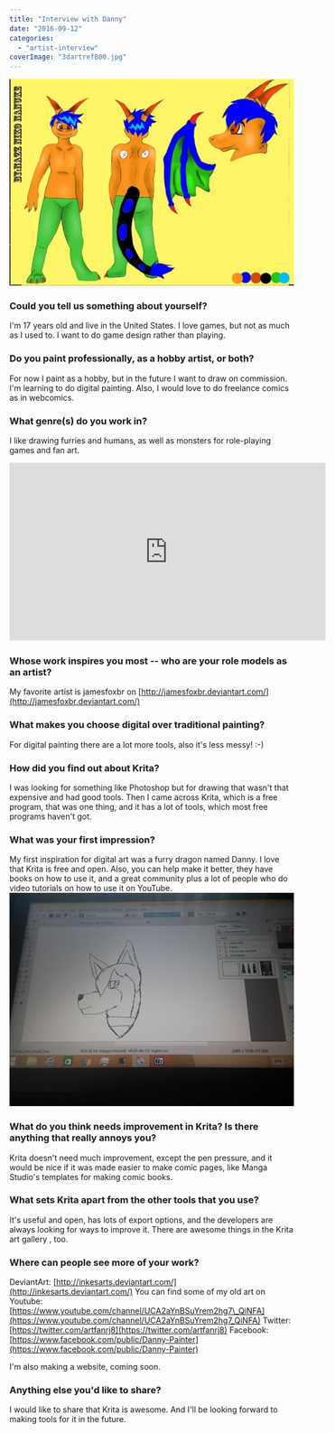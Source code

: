 ```yaml
---
title: "Interview with Danny"
date: "2016-09-12"
categories: 
  - "artist-interview"
coverImage: "3dartref800.jpg"
---
```


![3dartref800](images/3dartref800.jpg)

### Could you tell us something about yourself?

I'm 17 years old and live in the United States. I love games, but not as much as I used to. I want to do game design rather than playing.

### Do you paint professionally, as a hobby artist, or both?

For now I paint as a hobby, but in the future I want to draw on commission. I'm learning to do digital painting. Also, I would love to do freelance comics as in webcomics.

### What genre(s) do you work in?

I like drawing furries and humans, as well as monsters for role-playing games and fan art.

<iframe src="https://www.youtube.com/embed/jHLJT6nUfqc" width="560" height="315" frameborder="0" allowfullscreen="allowfullscreen"></iframe>

### Whose work inspires you most -- who are your role models as an artist?

My favorite artist is jamesfoxbr on [http://jamesfoxbr.deviantart.com/](http://jamesfoxbr.deviantart.com/)

### What makes you choose digital over traditional painting?

For digital painting there are a lot more tools, also it's less messy! :-)

### How did you find out about Krita?

I was looking for something like Photoshop but for drawing that wasn't that expensive and had good tools. Then I came across Krita, which is a free program, that was one thing, and it has a lot of tools, which most free programs haven't got.

### What was your first impression?

My first inspiration for digital art was a furry dragon named Danny. I love that Krita is free and open. Also, you can help make it better, they have books on how to use it, and a great community plus a lot of people who do video tutorials on how to use it on YouTube. ![danny-process](images/danny-process.jpg)

### What do you think needs improvement in Krita? Is there anything that really annoys you?

Krita doesn't need much improvement, except the pen pressure, and it would be nice if it was made easier to make comic pages, like Manga Studio's templates for making comic books.

### What sets Krita apart from the other tools that you use?

It's useful and open, has lots of export options, and the developers are always looking for ways to improve it. There are awesome things in the Krita art gallery , too.

### Where can people see more of your work?

DeviantArt: [http://inkesarts.deviantart.com/](http://inkesarts.deviantart.com/) You can find some of my old art on Youtube: [https://www.youtube.com/channel/UCA2aYnBSuYrem2hg7\_QiNFA](https://www.youtube.com/channel/UCA2aYnBSuYrem2hg7_QiNFA) Twitter: [https://twitter.com/artfanrj8](https://twitter.com/artfanrj8) Facebook: [https://www.facebook.com/public/Danny-Painter](https://www.facebook.com/public/Danny-Painter)

I'm also making a website, coming soon.

### Anything else you'd like to share?

I would like to share that Krita is awesome. And I'll be looking forward to making tools for it in the future.
